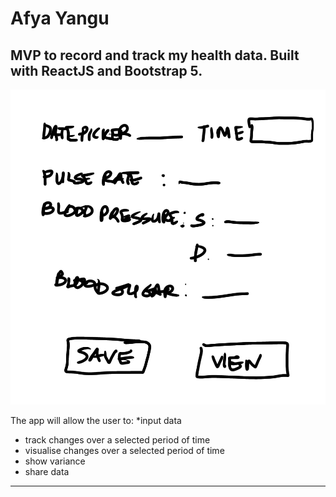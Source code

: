 # Afya Yangu

## MVP to record and track my health data. Built with ReactJS and Bootstrap 5.

![Wireframe](/src/images/app_wireframe.png) 

The app will allow the user to:
*input data
* track changes over a selected period of time
* visualise changes over a selected period of time
* show variance
* share data
-------